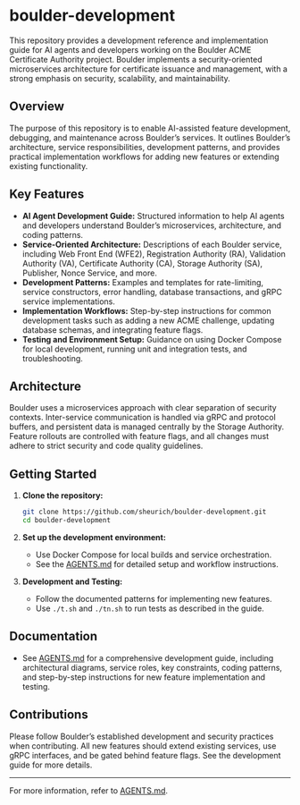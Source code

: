 # boulder-development

This repository provides a development reference and implementation guide for AI agents and developers working on the Boulder ACME Certificate Authority project. Boulder implements a security-oriented microservices architecture for certificate issuance and management, with a strong emphasis on security, scalability, and maintainability.

## Overview

The purpose of this repository is to enable AI-assisted feature development, debugging, and maintenance across Boulder’s services. It outlines Boulder’s architecture, service responsibilities, development patterns, and provides practical implementation workflows for adding new features or extending existing functionality.

## Key Features

- **AI Agent Development Guide:** Structured information to help AI agents and developers understand Boulder’s microservices, architecture, and coding patterns.
- **Service-Oriented Architecture:** Descriptions of each Boulder service, including Web Front End (WFE2), Registration Authority (RA), Validation Authority (VA), Certificate Authority (CA), Storage Authority (SA), Publisher, Nonce Service, and more.
- **Development Patterns:** Examples and templates for rate-limiting, service constructors, error handling, database transactions, and gRPC service implementations.
- **Implementation Workflows:** Step-by-step instructions for common development tasks such as adding a new ACME challenge, updating database schemas, and integrating feature flags.
- **Testing and Environment Setup:** Guidance on using Docker Compose for local development, running unit and integration tests, and troubleshooting.

## Architecture

Boulder uses a microservices approach with clear separation of security contexts. Inter-service communication is handled via gRPC and protocol buffers, and persistent data is managed centrally by the Storage Authority. Feature rollouts are controlled with feature flags, and all changes must adhere to strict security and code quality guidelines.

## Getting Started

1. **Clone the repository:**
   ```bash
   git clone https://github.com/sheurich/boulder-development.git
   cd boulder-development
   ```
2. **Set up the development environment:**
   - Use Docker Compose for local builds and service orchestration.
   - See the [AGENTS.md](./AGENTS.md) for detailed setup and workflow instructions.

3. **Development and Testing:**
   - Follow the documented patterns for implementing new features.
   - Use `./t.sh` and `./tn.sh` to run tests as described in the guide.

## Documentation

- See [AGENTS.md](./AGENTS.md) for a comprehensive development guide, including architectural diagrams, service roles, key constraints, coding patterns, and step-by-step instructions for new feature implementation and testing.

## Contributions

Please follow Boulder’s established development and security practices when contributing. All new features should extend existing services, use gRPC interfaces, and be gated behind feature flags. See the development guide for more details.

---

For more information, refer to [AGENTS.md](./AGENTS.md).
